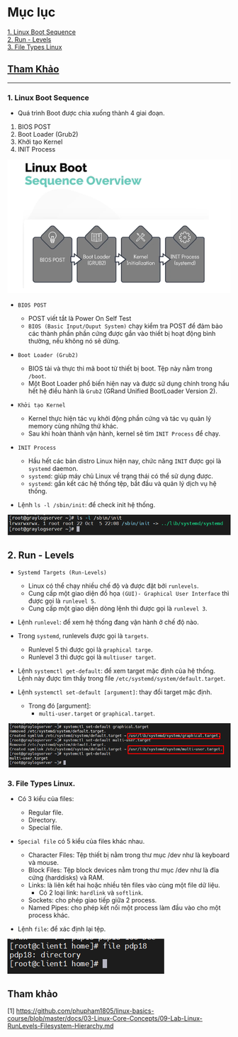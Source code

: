 # Mục lục    

[1. Linux Boot Sequence](#1)  
[2. Run - Levels](#2)    
[3. File Types Linux](#3)        

## [Tham Khảo](#4)     

----   

<a name='1'></a>     
### 1. Linux Boot Sequence         
- Quá trình Boot được chia xuống thành 4 giai đoạn.      

1. BIOS POST    
2. Boot Loader (Grub2)    
3. Khởi tạo Kernel    
4. INIT Process         

![image](image/8.0.png)     

- `BIOS POST`    
   - POST viết tắt là Power On Self Test   
   - `BIOS (Basic Input/Ouput System)` chạy kiểm tra POST để đảm bảo các thành phần phần cứng được gắn vào thiết bị hoạt động bình thường, nếu không nó sẽ dừng.           

- `Boot Loader (Grub2)`    
   - BIOS tải và thực thi mã boot từ thiết bị boot. Tệp này nằm trong `/boot`.      
   - Một Boot Loader phổ biến hiện nay và được sử dụng chính trong hầu hết hệ điều hành  là `Grub2` (GRand Unified BootLoader Version 2).     

- `Khởi tạo Kernel`    
   - Kernel thực hiện tác vụ khởi động phần cứng và tác vụ quản lý memory cùng những thứ khác.     
   - Sau khi hoàn thành vận hành, kernel sẽ tìm `INIT Process` để chạy.     

- `INIT Process`    
   - Hầu hết các bản distro Linux hiện nay, chức năng `INIT` được gọi là `systemd` daemon.     
   - `systemd`: giúp máy chủ Linux về trạng thái có thể sử dụng được.   
   - `systemd`: gắn kết các hệ thống tệp, bắt đầu và quản lý dịch vụ hệ thống.           

- Lệnh `ls -l /sbin/init`: để check init hệ thống.      
 
![image](image/8.1.png)    


<a name='2'></a>    
## 2. Run - Levels     

- `Systemd Targets (Run-Levels)`     
   - Linux có thể chạy nhiều chế độ và được đặt bởi `runlevels`.      
   - Cung cấp một giao diện đồ họa `(GUI)- Graphical User Interface` thì được gọi là `runlevel 5`.   
   - Cung cấp một giao diện dòng lệnh thì được gọi là `runlevel 3`.      
- Lệnh `runlevel`: để xem hệ thống đang vận hành ở chế độ nào.        
- Trong `systemd`, runlevels được gọi là `targets`.    
   - Runlevel 5 thì được gọi là `graphical targe`.  
   - Runlevel 3 thì được gọi là `multiuser target`.    

- Lệnh `systemctl get-default`: để xem target mặc định của hệ thống. Lệnh này được tìm thấy trong file `/etc/systemd/system/default.target`.    

- Lệnh `systemctl set-default [argument]`: thay đổi target mặc định.    
   - Trong đó [argument]:   
       - `multi-user.target` or `graphical.target`.      

![image](image/8.2.png)   
    
<a name='3'></a>   
### 3. File Types Linux.    

- Có 3 kiểu của files:  
    - Regular file.   
    - Directory.  
    - Special file.     

- `Special file` có 5 kiểu của files khác nhau.     
    - Character Files: Tệp thiết bị nằm trong thư mục /dev như là keyboard và mouse.      
    - Block Files: Tệp block devices nằm trong thư mục /dev như là đĩa cứng (harddisks) và RAM.     
    - Links: là liên kết hai hoặc nhiều tên files vào cùng một file dữ liệu.     
       - Có 2 loại link: `hardlink` và `softlink`.    
    - Sockets: cho phép giao tiếp giữa 2 process.   
    - Named Pipes: cho phép kết nối một process làm đầu vào cho một process khác.       

- Lệnh `file`: để xác định lại tệp.   

![image](image/8.3.png)   

<a name='4'></a>  
## Tham khảo    
[1] https://github.com/phupham1805/linux-basics-course/blob/master/docs/03-Linux-Core-Concepts/09-Lab-Linux-RunLevels-Filesystem-Hierarchy.md


 

